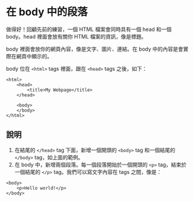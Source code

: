 在 body 中的段落
============

做得好！回顧先前的練習，一個 HTML 檔案會同時具有一個 head 和一個 body。head 裡面會放有關你 HTML 檔案的資訊，像是標題。

body 裡面會放你的網頁內容，像是文字、圖片、連結。在 body 中的內容是會實際在網頁中顯示的。

body 位在 `<html>` tags 裡面，跟在 `<head>` tags 之後，如下：

```
<html>
	<head>
		<title>My Webpage</title>
	</head>
	
	<body>
	</body>
</html>
```

說明
----
1. 在結尾的 `</head>` tag 下面，新增一個開頭的 `<body>` tag 和一個結尾的 `</body>` tag，如上面的範例。
2. 在 body 中，新增兩個段落。每一個段落開始於一個開頭的 `<p>` tag，結束於一個結尾的 `</p>` tag。我們可以寫文字內容在 tags 之間，像是： 

```
<body>
    <p>Hello world!</p>
</body>
```